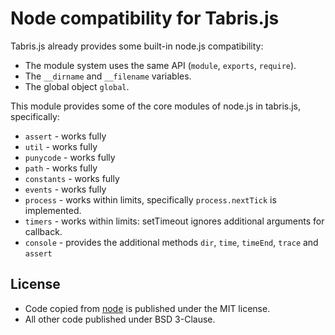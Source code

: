 Node compatibility for Tabris.js
================================

Tabris.js already provides some built-in node.js compatibility:

* The module system uses the same API (`module`, `exports`, `require`).
* The `__dirname` and `__filename` variables.
* The global object `global`.

This module provides some of the core modules of node.js in tabris.js, specifically:
* `assert` - works fully
* `util` - works fully
* `punycode` - works fully
* `path` - works fully
* `constants` - works fully
* `events` - works fully
* `process` - works within limits, specifically `process.nextTick` is implemented.
* `timers` - works within limits: setTimeout ignores additional arguments for callback.
* `console` - provides the additional methods `dir`, `time`, `timeEnd`, `trace` and `assert`

## License

* Code copied from [node](https://github.com/joyent/node) is published under the MIT license.
* All other code published under BSD 3-Clause.
